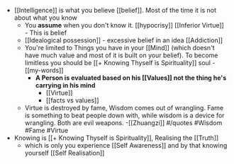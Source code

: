 - [[Intelligence]] is what you believe [[belief]]. Most of the time it is not about what you know
    - You **assume** when you don't know it. [[hypocrisy]] [[Inferior Virtue]] - This is belief
    - [[Idealogical possession]] - excessive belief in an idea [[Addiction]]
    - You're limited to Things you have in your [[Mind]] (which doesn't have much value and most of it is built on your belief). To become limitless you should be [[+ Knowing Thyself is Spirituality]] soul - [[my-words]]
        - **A Person is evaluated based on his [[Values]] not the thing he's carrying in his mind**
            - [[Virtue]]
            - [[facts vs values]]
    - Virtue is destroyed by fame, Wisdom comes out of wrangling. Fame is something to beat people down with, while wisdom is a device for wrangling. Both are evil weapons. -[[Zhuangzi]] #/quotes #Wisdom #Fame #Virtue
- Knowing is [[+ Knowing Thyself is Spirituality]], Realising the [[Truth]]
    - which is only you experience [[Self Awareness]] and by that knowing yourself [[Self Realisation]]
